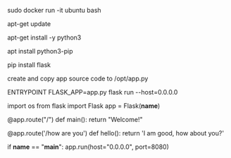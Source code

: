 sudo docker run -it ubuntu bash

apt-get update

apt-get install -y python3

apt install python3-pip

pip install flask

create and copy app source code to /opt/app.py

ENTRYPOINT FLASK_APP=app.py flask run --host=0.0.0.0




import os
from flask import Flask
app = Flask(__name__)

@app.route("/")
def main():
    return "Welcome!"

@app.route('/how are you')
def hello():
    return 'I am good, how about you?'

if __name__ == "__main__":
    app.run(host="0.0.0.0", port=8080)
